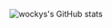 ![wockys's GitHub stats](https://github-readme-stats.vercel.app/api?username=Snoni&show_icons=true&theme=tokyonight)
